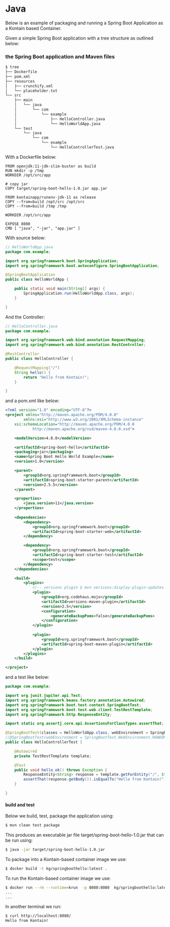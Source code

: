 # Java
Below is an example of packaging and running a Spring Boot Application as a Kontain based Container.

Given a simple Spring Boot application with a tree structure as outlined below:

### the Spring Boot application and Maven files
```bash
$ tree
├── Dockerfile
├── pom.xml
├── resources
│   ├── crunchify.xml
│   └── placeholder.txt
└── src
    ├── main
    │   └── java
    │       └── com
    │           └── example
    │               ├── HelloController.java
    │               └── HelloWorldApp.java
    └── test
        └── java
            └── com
                └── example
                    └── HelloControllerTest.java
```

With a Dockerfile below:
```docker
FROM openjdk:11-jdk-slim-buster as build
RUN mkdir -p /tmp
WORKDIR /opt/src/app

# copy jar
COPY target/spring-boot-hello-1.0.jar app.jar

FROM kontainapp/runenv-jdk-11 as release
COPY --from=build /opt/src /opt/src
COPY --from=build /tmp /tmp

WORKDIR /opt/src/app

EXPOSE 8080
CMD [ "java", "-jar", "app.jar" ]
```

With source below:
```java
// HelloWorldApp.java
package com.example;

import org.springframework.boot.SpringApplication;
import org.springframework.boot.autoconfigure.SpringBootApplication;

@SpringBootApplication
public class HelloWorldApp {

    public static void main(String[] args) {
        SpringApplication.run(HelloWorldApp.class, args);
    }

}
```

And the Controller:
```java
// HelloController.java
package com.example;

import org.springframework.web.bind.annotation.RequestMapping;
import org.springframework.web.bind.annotation.RestController;

@RestController
public class HelloController {

    @RequestMapping("/")
    String hello() {
        return "Hello from Kontain!";
    }

}
```

and a pom.xml like below:
```xml
<?xml version="1.0" encoding="UTF-8"?>
<project xmlns="http://maven.apache.org/POM/4.0.0"
		xmlns:xsi="http://www.w3.org/2001/XMLSchema-instance"
    xsi:schemaLocation="http://maven.apache.org/POM/4.0.0
			http://maven.apache.org/xsd/maven-4.0.0.xsd">

    <modelVersion>4.0.0</modelVersion>

    <artifactId>spring-boot-hello</artifactId>
    <packaging>jar</packaging>
    <name>Spring Boot Hello World Example</name>
    <version>1.0</version>

    <parent>
        <groupId>org.springframework.boot</groupId>
        <artifactId>spring-boot-starter-parent</artifactId>
        <version>2.5.5</version>
    </parent>

	<properties>
		<java.version>11</java.version>
	</properties>
    
    <dependencies>
        <dependency>
            <groupId>org.springframework.boot</groupId>
            <artifactId>spring-boot-starter-web</artifactId>
        </dependency>

        <dependency>
            <groupId>org.springframework.boot</groupId>
            <artifactId>spring-boot-starter-test</artifactId>
            <scope>test</scope>
        </dependency>
    </dependencies>

    <build>
        <plugins>
            <!-- versions plugin $ mvn versions:display-plugin-updates -->
            <plugin>
                <groupId>org.codehaus.mojo</groupId>
                <artifactId>versions-maven-plugin</artifactId>
                <version>2.5</version>
                <configuration>
                    <generateBackupPoms>false</generateBackupPoms>
                </configuration>
            </plugin>
            
            <plugin>
                <groupId>org.springframework.boot</groupId>
                <artifactId>spring-boot-maven-plugin</artifactId>
            </plugin>
        </plugins>
    </build>

</project>
```

and a test like below:
```java
package com.example;

import org.junit.jupiter.api.Test;
import org.springframework.beans.factory.annotation.Autowired;
import org.springframework.boot.test.context.SpringBootTest;
import org.springframework.boot.test.web.client.TestRestTemplate;
import org.springframework.http.ResponseEntity;

import static org.assertj.core.api.AssertionsForClassTypes.assertThat;

@SpringBootTest(classes = HelloWorldApp.class, webEnvironment = SpringBootTest.WebEnvironment.RANDOM_PORT)
//@SpringBootTest(webEnvironment = SpringBootTest.WebEnvironment.RANDOM_PORT)
public class HelloControllerTest {

    @Autowired
    private TestRestTemplate template;

    @Test
    public void hello_ok() throws Exception {
        ResponseEntity<String> response = template.getForEntity("/", String.class);
        assertThat(response.getBody()).isEqualTo("Hello from Kontain!");
    }

}
```
#### build and test
Below we build, test, package the application using:

```bash
$ mvn clean test package
```

This produces an executable jar file target/spring-boot-hello-1.0.jar that can be run using:

```bash
$ java -jar target/spring-boot-hello-1.0.jar
```

To package into a Kontain-based container image we use:
```bash
$ docker build -t kg/springboothello:latest .
```

To run the Kontain-based container image we use:
```bash
$ docker run --rm --runtime=krun  -p 8080:8080  kg/springboothello:latest
...
...
```

In another terminal we run:
```bash
$ curl http://localhost:8080/
Hello from Kontain!
```